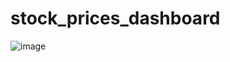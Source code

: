 # stock_prices_dashboard

![image](https://github.com/nasrin-h/stock_prices_dashboard/assets/136613366/b50c0eb8-9e14-450b-bb4b-390da12326cb)

